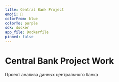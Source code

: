 ```yaml
---
title: Central Bank Project
emoji: 🏦
colorFrom: blue
colorTo: purple
sdk: docker
app_file: Dockerfile
pinned: false
---
```


# Central Bank Project Work
Проект анализа данных центрального банка
